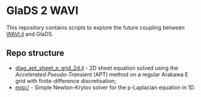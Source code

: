 # GlaDS 2 WAVI

This repository contains scripts to explore the future coupling between [WAVI.jl](https://github.com/WAVI-ice-sheet-model/WAVI.jl) and GlaDS.

## Repo structure

- [diag_apt_sheet_e_grid_2d.jl](diag_apt_sheet_e_grid_2d.jl) - 2D sheet equation solved using the _Accelerated Pseudo-Transient_ (APT) method on a regular Arakawa E grid with finite-difference discretisation;
- [misc/](misc/) - Simple Newton-Krylov solver for the p-Laplacian equation in 1D.
